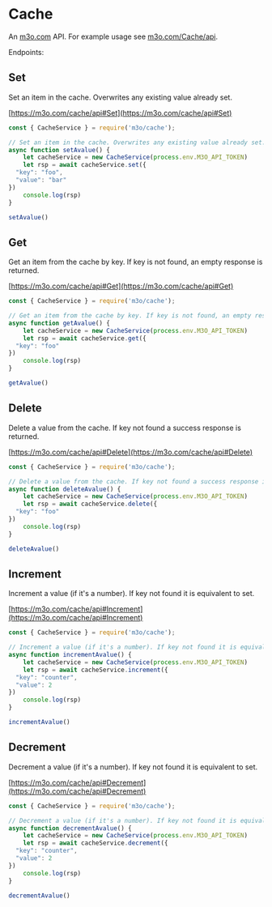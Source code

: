 # Cache

An [m3o.com](https://m3o.com) API. For example usage see [m3o.com/Cache/api](https://m3o.com/Cache/api).

Endpoints:

## Set

Set an item in the cache. Overwrites any existing value already set.


[https://m3o.com/cache/api#Set](https://m3o.com/cache/api#Set)

```js
const { CacheService } = require('m3o/cache');

// Set an item in the cache. Overwrites any existing value already set.
async function setAvalue() {
	let cacheService = new CacheService(process.env.M3O_API_TOKEN)
	let rsp = await cacheService.set({
  "key": "foo",
  "value": "bar"
})
	console.log(rsp)
}

setAvalue()
```
## Get

Get an item from the cache by key. If key is not found, an empty response is returned.


[https://m3o.com/cache/api#Get](https://m3o.com/cache/api#Get)

```js
const { CacheService } = require('m3o/cache');

// Get an item from the cache by key. If key is not found, an empty response is returned.
async function getAvalue() {
	let cacheService = new CacheService(process.env.M3O_API_TOKEN)
	let rsp = await cacheService.get({
  "key": "foo"
})
	console.log(rsp)
}

getAvalue()
```
## Delete

Delete a value from the cache. If key not found a success response is returned.


[https://m3o.com/cache/api#Delete](https://m3o.com/cache/api#Delete)

```js
const { CacheService } = require('m3o/cache');

// Delete a value from the cache. If key not found a success response is returned.
async function deleteAvalue() {
	let cacheService = new CacheService(process.env.M3O_API_TOKEN)
	let rsp = await cacheService.delete({
  "key": "foo"
})
	console.log(rsp)
}

deleteAvalue()
```
## Increment

Increment a value (if it's a number). If key not found it is equivalent to set.


[https://m3o.com/cache/api#Increment](https://m3o.com/cache/api#Increment)

```js
const { CacheService } = require('m3o/cache');

// Increment a value (if it's a number). If key not found it is equivalent to set.
async function incrementAvalue() {
	let cacheService = new CacheService(process.env.M3O_API_TOKEN)
	let rsp = await cacheService.increment({
  "key": "counter",
  "value": 2
})
	console.log(rsp)
}

incrementAvalue()
```
## Decrement

Decrement a value (if it's a number). If key not found it is equivalent to set.


[https://m3o.com/cache/api#Decrement](https://m3o.com/cache/api#Decrement)

```js
const { CacheService } = require('m3o/cache');

// Decrement a value (if it's a number). If key not found it is equivalent to set.
async function decrementAvalue() {
	let cacheService = new CacheService(process.env.M3O_API_TOKEN)
	let rsp = await cacheService.decrement({
  "key": "counter",
  "value": 2
})
	console.log(rsp)
}

decrementAvalue()
```
